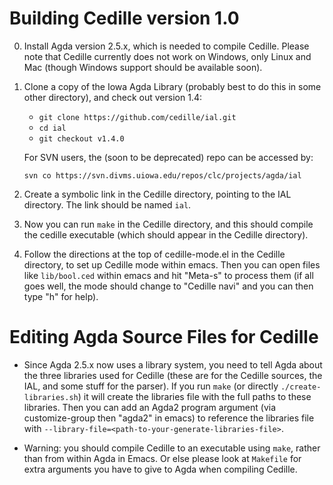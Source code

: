 # Building Cedille version 1.0

0. Install Agda version 2.5.x, which is needed to compile Cedille.
   Please note that Cedille currently does not work on Windows, only
   Linux and Mac (though Windows support should be available soon).

1. Clone a copy of the Iowa Agda Library (probably best to do this
   in some other directory), and check out version 1.4:

   * `git clone https://github.com/cedille/ial.git`
   * `cd ial`
   * `git checkout v1.4.0`

   For SVN users, the (soon to be deprecated) repo can be accessed by:

   `svn co https://svn.divms.uiowa.edu/repos/clc/projects/agda/ial`

2. Create a symbolic link in the Cedille directory, pointing to the
   IAL directory.  The link should be named `ial`.

4. Now you can run `make` in the Cedille directory, and this should
   compile the cedille executable (which should appear in the Cedille
   directory).

5. Follow the directions at the top of cedille-mode.el in the Cedille
   directory, to set up Cedille mode within emacs.  Then you can open
   files like `lib/bool.ced` within emacs and hit "Meta-s" to process
   them (if all goes well, the mode should change to "Cedille navi"
   and you can then type "h" for help).

# Editing Agda Source Files for Cedille

 * Since Agda 2.5.x now uses a library system, you need to tell Agda
   about the three libraries used for Cedille (these are for the Cedille
   sources, the IAL, and some stuff for the parser).  If you run `make`
   (or directly `./create-libraries.sh`) it will create the libraries
   file with the full paths to these libraries.  Then you can add an
   Agda2 program argument (via customize-group then "agda2" in emacs)
   to reference the libraries file with
   `--library-file=<path-to-your-generate-libraries-file>`.

 * Warning: you should compile Cedille to an executable using `make`,
   rather than from within Agda in Emacs.  Or else please look at 
   `Makefile` for extra arguments you have to give to Agda
   when compiling Cedille.
